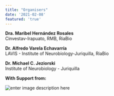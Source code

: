 ```yaml
---
title: "Organisers"
date: '2021-02-08'
featured: 'true'
---
```

**Dra. Maribel Hernández Rosales** \
Cinvestav-Irapuato, RMB, RiaBio

**Dr. Alfredo Varela Echavarría** \
LAVIS - Institute of Neurobiology-Juriquilla, RiaBio

**Dr. Michael C. Jeziorski** \
Institute of Neurobiology - Juriquilla

**With Support from:**

![enter image description here](https://i.imgur.com/xaz6Yjr.png)